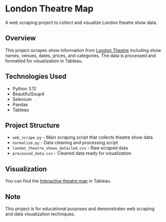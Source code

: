 # London Theatre Map

A web scraping project to collect and visualize London theatre show data.

## Overview
This project scrapes show information from [London Theatre](https://www.londontheatre.co.uk) including show names, venues, dates, prices, and categories. The data is processed and formatted for visualization in Tableau.

## Technologies Used
- Python 3.12
- BeautifulSoup4
- Selenium
- Pandas
- Tableau

## Project Structure
- `web_scrape.py` - Main scraping script that collects theatre show data
- `normalize.py` - Data cleaning and processing script
- `london_theatre_shows_detailed.csv` - Raw scraped data
- `processed_data.csv` - Cleaned data ready for visualization

## Visualization
You can find the [Interactive theatre map](https://public.tableau.com/views/TheatreMap/LondonTheatreMap?:language=en-GB&publish=yes&:sid=&:redirect=auth&:display_count=n&:origin=viz_share_link) in Tableau.


## Note
This project is for educational purposes and demonstrates web scraping and data visualization techniques.
